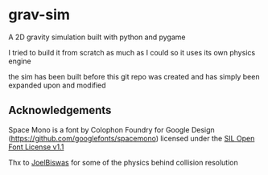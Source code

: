 # grav-sim

A 2D gravity simulation built with python and pygame

I tried to build it from scratch as much as I could so it uses its own physics engine 

the sim has been built before this git repo was created and has simply been expanded upon and modified

## Acknowledgements

Space Mono is a font by Colophon Foundry for Google Design (https://github.com/googlefonts/spacemono) licensed under the [SIL Open Font License v1.1](https://openfontlicense.org/open-font-license-official-text/)

Thx to [JoelBiswas](https://github.com/JoelBiswas) for some of the physics behind collision resolution